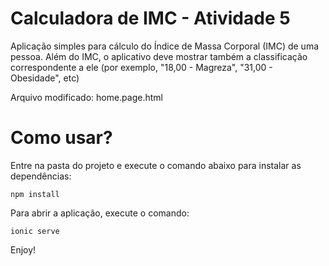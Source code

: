 # Calculadora de IMC - Atividade 5

Aplicação simples para cálculo do Índice de Massa Corporal (IMC) de uma pessoa. Além do IMC, o aplicativo deve mostrar também a classificação correspondente a ele (por exemplo, "18,00 - Magreza", "31,00 - Obesidade", etc)

Arquivo modificado: home.page.html

# Como usar?

Entre na pasta do projeto e execute o comando abaixo para instalar as dependências:

`npm install`

Para abrir a aplicação, execute o comando:

`ionic serve`

Enjoy!
